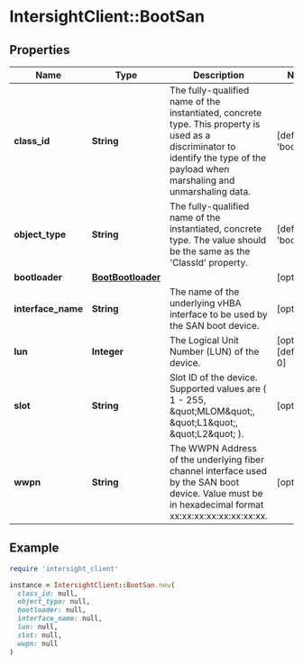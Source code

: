 # IntersightClient::BootSan

## Properties

| Name | Type | Description | Notes |
| ---- | ---- | ----------- | ----- |
| **class_id** | **String** | The fully-qualified name of the instantiated, concrete type. This property is used as a discriminator to identify the type of the payload when marshaling and unmarshaling data. | [default to &#39;boot.San&#39;] |
| **object_type** | **String** | The fully-qualified name of the instantiated, concrete type. The value should be the same as the &#39;ClassId&#39; property. | [default to &#39;boot.San&#39;] |
| **bootloader** | [**BootBootloader**](BootBootloader.md) |  | [optional] |
| **interface_name** | **String** | The name of the underlying vHBA interface to be used by the SAN boot device. | [optional] |
| **lun** | **Integer** | The Logical Unit Number (LUN) of the device. | [optional][default to 0] |
| **slot** | **String** | Slot ID of the device. Supported values are ( 1 - 255, \&quot;MLOM\&quot;, \&quot;L1\&quot;, \&quot;L2\&quot; ). | [optional] |
| **wwpn** | **String** | The WWPN Address of the underlying fiber channel interface used by the SAN boot device. Value must be in hexadecimal format xx:xx:xx:xx:xx:xx:xx:xx. | [optional] |

## Example

```ruby
require 'intersight_client'

instance = IntersightClient::BootSan.new(
  class_id: null,
  object_type: null,
  bootloader: null,
  interface_name: null,
  lun: null,
  slot: null,
  wwpn: null
)
```

